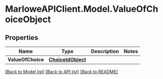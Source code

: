 # MarloweAPIClient.Model.ValueOfChoiceObject

## Properties

Name | Type | Description | Notes
------------ | ------------- | ------------- | -------------
**ValueOfChoice** | [**ChoiceIdObject**](ChoiceIdObject.md) |  | 

[[Back to Model list]](../README.md#documentation-for-models) [[Back to API list]](../README.md#documentation-for-api-endpoints) [[Back to README]](../README.md)

